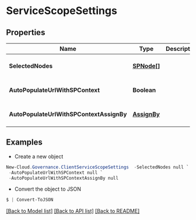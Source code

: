 # ServiceScopeSettings
## Properties

Name | Type | Description | Notes
------------ | ------------- | ------------- | -------------
**SelectedNodes** | [**SPNode[]**](SPNode.md) |  | [optional] [default to null]
**AutoPopulateUrlWithSPContext** | **Boolean** |  | [optional] [default to null]
**AutoPopulateUrlWithSPContextAssignBy** | [**AssignBy**](AssignBy.md) |  | [optional] [default to null]

## Examples

- Create a new object
```powershell
New-Cloud.Governance.ClientServiceScopeSettings  -SelectedNodes null `
 -AutoPopulateUrlWithSPContext null `
 -AutoPopulateUrlWithSPContextAssignBy null
```

- Convert the object to JSON
```powershell
$ | Convert-ToJSON
```


[[Back to Model list]](../README.md#documentation-for-models) [[Back to API list]](../README.md#documentation-for-api-endpoints) [[Back to README]](../README.md)

